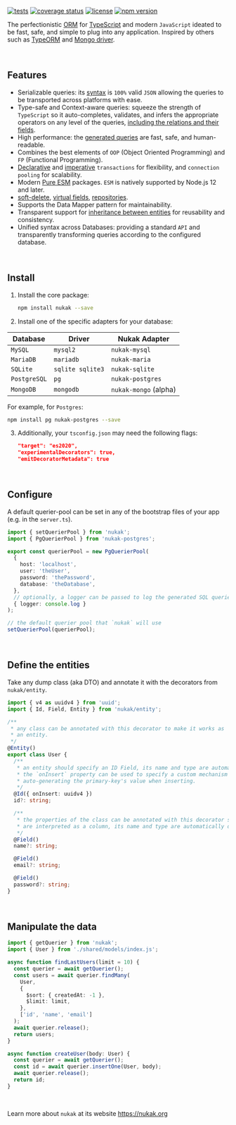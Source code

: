 <!-- ![code](/assets/code.webp 'code') -->

[![tests](https://github.com/rogerpadilla/nukak/actions/workflows/tests.yml/badge.svg)](https://github.com/rogerpadilla/nukak) [![coverage status](https://coveralls.io/repos/rogerpadilla/nukak/badge.svg?branch=main)](https://coveralls.io/r/rogerpadilla/nukak?branch=main) [![license](https://img.shields.io/badge/license-MIT-blue.svg)](https://github.com/rogerpadilla/nukak/blob/main/LICENSE) [![npm version](https://badge.fury.io/js/nukak.svg)](https://badge.fury.io/js/nukak)

The perfectionistic [ORM](https://en.wikipedia.org/wiki/Object%E2%80%93relational_mapping) for [TypeScript](http://www.typescriptlang.org) and modern `JavaScript` ideated to be fast, safe, and simple to plug into any application. Inspired by others such as [TypeORM](https://typeorm.io) and [Mongo driver](https://www.mongodb.com/docs/drivers/node/current/fundamentals/crud/query-document/).

&nbsp;

## Features

- Serializable queries: its [syntax](https://nukak.org/docs/querying-logical-operators) is `100%` valid `JSON` allowing the queries to be transported across platforms with ease.
- Type-safe and Context-aware queries: squeeze the strength of `TypeScript` so it auto-completes, validates, and infers the appropriate operators on any level of the queries, [including the relations and their fields](https://www.nukak.org/docs/querying-relations).
- High performance: the [generated queries](https://www.nukak.org/docs/querying-logical-operators) are fast, safe, and human-readable.
- Combines the best elements of `OOP` (Object Oriented Programming) and `FP` (Functional Programming).
- [Declarative](https://nukak.org/docs/transactions-declarative) and [imperative](https://nukak.org/docs/transactions-imperative) `transactions` for flexibility, and `connection pooling` for scalability.
- Modern [Pure ESM](https://gist.github.com/sindresorhus/a39789f98801d908bbc7ff3ecc99d99c) packages. `ESM` is natively supported by Node.js 12 and later.
- [soft-delete](https://nukak.org/docs/entities-soft-delete), [virtual fields](https://nukak.org/docs/entities-virtual-fields), [repositories](https://nukak.org/docs/querying-repository).
- Supports the Data Mapper pattern for maintainability.
- Transparent support for [inheritance between entities](https://nukak.org/docs/entities-inheritance) for reusability and consistency.
- Unified syntax across Databases: providing a standard `API` and transparently transforming queries according to the configured database.

&nbsp;

## Install

1. Install the core package:

   ```sh
   npm install nukak --save
   ```

2. Install one of the specific adapters for your database:

| Database     | Driver           | Nukak Adapter         |
| ------------ | ---------------- | --------------------- |
| `MySQL`      | `mysql2`         | `nukak-mysql`         |
| `MariaDB`    | `mariadb`        | `nukak-maria`         |
| `SQLite`     | `sqlite sqlite3` | `nukak-sqlite`        |
| `PostgreSQL` | `pg`             | `nukak-postgres`      |
| `MongoDB`    | `mongodb`        | `nukak-mongo` (alpha) |

For example, for `Postgres`:

```sh
npm install pg nukak-postgres --save
```

3. Additionally, your `tsconfig.json` may need the following flags:

   ```json
   "target": "es2020",
   "experimentalDecorators": true,
   "emitDecoratorMetadata": true
   ```

&nbsp;

## Configure

A default querier-pool can be set in any of the bootstrap files of your app (e.g. in the `server.ts`).

```ts
import { setQuerierPool } from 'nukak';
import { PgQuerierPool } from 'nukak-postgres';

export const querierPool = new PgQuerierPool(
  {
    host: 'localhost',
    user: 'theUser',
    password: 'thePassword',
    database: 'theDatabase',
  },
  // optionally, a logger can be passed to log the generated SQL queries
  { logger: console.log }
);

// the default querier pool that `nukak` will use
setQuerierPool(querierPool);
```

&nbsp;

## Define the entities

Take any dump class (aka DTO) and annotate it with the decorators from `nukak/entity`.

```ts
import { v4 as uuidv4 } from 'uuid';
import { Id, Field, Entity } from 'nukak/entity';

/**
 * any class can be annotated with this decorator to make it works as
 * an entity.
 */
@Entity()
export class User {
  /**
   * an entity should specify an ID Field, its name and type are automatically detected.
   * the `onInsert` property can be used to specify a custom mechanism for
   * auto-generating the primary-key's value when inserting.
   */
  @Id({ onInsert: uuidv4 })
  id?: string;

  /**
   * the properties of the class can be annotated with this decorator so they
   * are interpreted as a column, its name and type are automatically detected.
   */
  @Field()
  name?: string;

  @Field()
  email?: string;

  @Field()
  password?: string;
}
```

&nbsp;

## Manipulate the data

```ts
import { getQuerier } from 'nukak';
import { User } from './shared/models/index.js';

async function findLastUsers(limit = 10) {
  const querier = await getQuerier();
  const users = await querier.findMany(
    User,
    {
      $sort: { createdAt: -1 },
      $limit: limit,
    },
    ['id', 'name', 'email']
  );
  await querier.release();
  return users;
}

async function createUser(body: User) {
  const querier = await getQuerier();
  const id = await querier.insertOne(User, body);
  await querier.release();
  return id;
}
```

&nbsp;

Learn more about `nukak` at its website https://nukak.org
